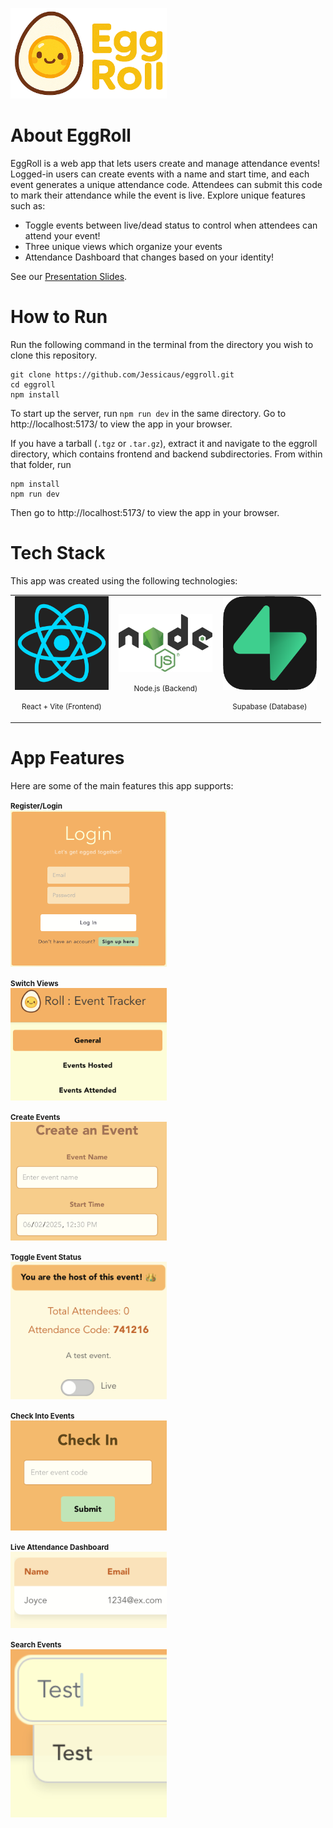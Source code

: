 <p align="left">
  <img src="assets/logo.png" alt="EggRoll Logo" width="250"/>
</p>

# About EggRoll

EggRoll is a web app that lets users create and manage attendance events! Logged-in users can create events with a name and start time, and each event generates a unique attendance code. Attendees can submit this code to mark their attendance while the event is live.
Explore unique features such as:
- Toggle events between live/dead status to control when attendees can attend your event!
- Three unique views which organize your events
- Attendance Dashboard that changes based on your identity!

See our [Presentation Slides](https://docs.google.com/presentation/d/1jMU-ggGSLUYi3tL-4mMITBsmMLiqeY3Cy5ydBas7mSg/edit?usp=sharing).

# How to Run

Run the following command in the terminal from the directory you wish to clone this repository.
```
git clone https://github.com/Jessicaus/eggroll.git
cd eggroll
npm install
```
To start up the server, run `npm run dev` in the same directory. Go to http://localhost:5173/ to view the app in your browser.

If you have a tarball (`.tgz` or `.tar.gz`), extract it and navigate to the eggroll directory, which contains frontend and backend subdirectories. From within that folder, run
```
npm install
npm run dev
```
Then go to http://localhost:5173/ to view the app in your browser.

# Tech Stack

This app was created using the following technologies:

<table width="100%">
  <tr>
    <td align="left" width="33%">
      <img src="assets/react.png" alt="React Logo" width="150"/><br/>
      <p align="center"><small>React + Vite (Frontend)</small></p>
    </td>
    <td align="center" width="34%">
      <img src="assets/node.png" alt="Node Logo" width="150"/><br/>
      <p align="center"><small>Node.js (Backend)</small></p>
    </td>
    <td align="right" width="33%">
      <img src="assets/supabase.png" alt="Supabase Logo" width="150"/><br/>
      <p align="center"><small>Supabase (Database)</small></p>
    </td>
  </tr>
</table>

# App Features

Here are some of the main features this app supports:

<p align="left">
  <small><strong>Register/Login</strong></small><br/>
  <img src="assets/login.png" alt="Login Page" width="250"/>
</p>

<p align="left">
  <small><strong>Switch Views</strong></small><br/>
  <img src="assets/views.png" alt="Views" width="250"/>
</p>

<p align="left">
  <small><strong>Create Events</strong></small><br/>
  <img src="assets/createevent.png" alt="Create Events" width="250"/>
</p>

<p align="left">
  <small><strong>Toggle Event Status</strong></small><br/>
  <img src="assets/eventstatus.png" alt="Event Status" width="250"/>
</p>

<p align="left">
  <small><strong>Check Into Events</strong></small><br/>
  <img src="assets/checkin.png" alt="Check In" width="250"/>
</p>

<p align="left">
  <small><strong>Live Attendance Dashboard</strong></small><br/>
  <img src="assets/attendance.png" alt="Attendance Page" width="250"/>
</p>

<p align="left">
  <small><strong>Search Events</strong></small><br/>
  <img src="assets/search.png" alt="Search Events" width="250"/>
</p>
